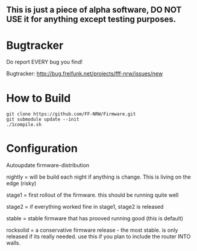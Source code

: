 
## This is just a piece of alpha software, DO NOT USE it for anything except testing purposes.

# Bugtracker

Do report EVERY bug you find!

Bugtracker: http://bug.freifunk.net/projects/fff-nrw/issues/new


# How to Build

`git clone https://github.com/FF-NRW/Firmware.git`  
`git submodule update --init`  
`./1compile.sh`  

# Configuration
Autoupdate firmware-distribution

nightly = will be build each night if anything is change. This is living on the edge (risky)

stage1 = first rollout of the firmware. this should be running quite well

stage2 = if everything worked fine in stage1, stage2 is released

stable = stable firmware that has prooved running good (this is default)

rocksolid = a conservative firmware release - the most stable. is only released if its really needed. use this if you plan to include the router INTO walls.

